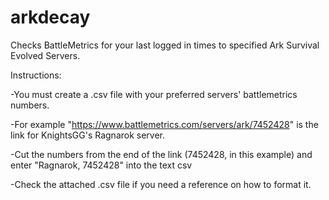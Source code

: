 # arkdecay
Checks BattleMetrics for your last logged in times to specified Ark Survival Evolved Servers.


Instructions:

-You must create a .csv file with your preferred servers' battlemetrics numbers.

-For example "https://www.battlemetrics.com/servers/ark/7452428" is the link for KnightsGG's Ragnarok server.

-Cut the numbers from the end of the link (7452428, in this example) and enter "Ragnarok, 7452428" into the text csv

-Check the attached .csv file if you need a reference on how to format it.
